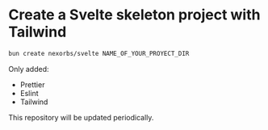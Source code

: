 # Create a Svelte skeleton project with Tailwind

```sh
bun create nexorbs/svelte NAME_OF_YOUR_PROYECT_DIR
```

Only added:

- Prettier
- Eslint
- Tailwind

This repository will be updated periodically.
